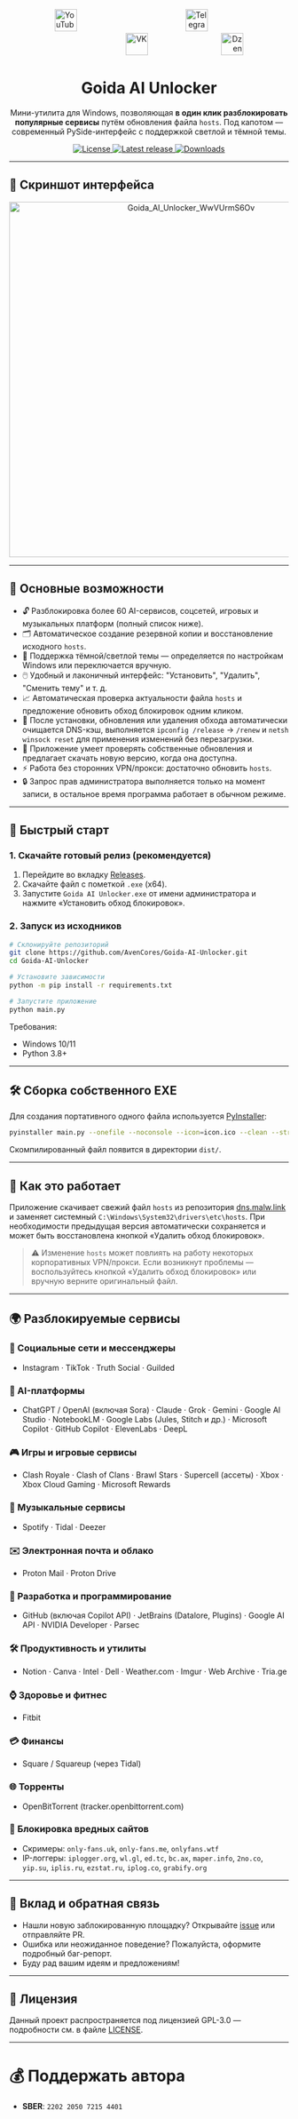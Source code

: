 <div align="center">
  <span style="display: inline-block; width: 33.3%; text-align: left;">
    <a href="https://www.youtube.com/@avencores/" target="_blank">
      <img src="https://github.com/user-attachments/assets/338bcd74-e3c3-4700-87ab-7985058bd17e" alt="YouTube" height="40">
    </a>
  </span>
  <span style="display: inline-block; width: 33.3%; text-align: center;">
    <a href="https://t.me/avencoresyt" target="_blank">
      <img src="https://github.com/user-attachments/assets/939f8beb-a49a-48cf-89b9-d610ee5c4b26" alt="Telegram" height="40">
    </a>
  </span>
  <span style="display: inline-block; width: 33.3%; text-align: right;">
    <a href="https://vk.com/avencoresvk" target="_blank">
      <img src="https://github.com/user-attachments/assets/dc109dda-9045-4a06-95a5-3399f0e21dc4" alt="VK" height="40">
    </a>
  </span>
  <span style="display: inline-block; width: 33.3%; text-align: right;">
    <a href="https://dzen.ru/avencores" target="_blank">
      <img src="https://github.com/user-attachments/assets/bd55f5cf-963c-4eb8-9029-7b80c8c11411" alt="Dzen" height="40">
    </a>
  </span>
</div>

<h1 align="center">Goida AI Unlocker</h1>
<p align="center">
  Мини-утилита для Windows, позволяющая <b>в один клик разблокировать популярные сервисы</b> путём обновления файла <code>hosts</code>. Под капотом — современный PySide-интерфейс с поддержкой светлой и тёмной темы.
</p>

<p align="center">
  <a href="https://github.com/AvenCores/Goida-AI-Unlocker/blob/main/LICENSE">
    <img src="https://img.shields.io/github/license/AvenCores/Goida-AI-Unlocker?style=flat-square" alt="License"/>
  </a>
  <a href="https://github.com/AvenCores/Goida-AI-Unlocker/releases/latest">
    <img src="https://img.shields.io/github/v/release/AvenCores/Goida-AI-Unlocker?style=flat-square" alt="Latest release"/>
  </a>
  <a href="https://github.com/AvenCores/Goida-AI-Unlocker/releases">
    <img src="https://img.shields.io/github/downloads/AvenCores/Goida-AI-Unlocker/total?style=flat-square" alt="Downloads"/>
  </a>
</p>

---

## 📸 Скриншот интерфейса
<div align="center">
  <img width="640" height="640" alt="Goida_AI_Unlocker_WwVUrmS6Ov" src="https://github.com/user-attachments/assets/f817b1bb-1833-4b0a-aaa8-9481b94e93bb" />
</div>

---

## 🌟 Основные возможности

* 🔓 Разблокировка более 60 AI-сервисов, соцсетей, игровых и музыкальных платформ (полный список ниже).
* 🗂️ Автоматическое создание резервной копии и восстановление исходного <code>hosts</code>.
* 🎨 Поддержка тёмной/светлой темы — определяется по настройкам Windows или переключается вручную.
* 🖱️ Удобный и лаконичный интерфейс: "Установить", "Удалить", "Сменить тему" и т. д.
* 📈 Автоматическая проверка актуальности файла <code>hosts</code> и предложение обновить обход блокировок одним кликом.
* 🚿 После установки, обновления или удаления обхода автоматически очищается DNS-кэш, выполняется <code>ipconfig /release</code> → <code>/renew</code> и <code>netsh winsock reset</code> для применения изменений без перезагрузки.
* 🔄 Приложение умеет проверять собственные обновления и предлагает скачать новую версию, когда она доступна.
* ⚡️ Работа без сторонних VPN/прокси: достаточно обновить <code>hosts</code>.
* 🔒 Запрос прав администратора выполняется только на момент записи, в остальное время программа работает в обычном режиме.

---

## 🚀 Быстрый старт

### 1. Скачайте готовый релиз (рекомендуется)

1. Перейдите во вкладку <a href="https://github.com/AvenCores/Goida-AI-Unlocker/releases/latest">Releases</a>.
2. Скачайте файл с пометкой <code>.exe</code> (x64).
3. Запустите <code>Goida AI Unlocker.exe</code> от имени администратора и нажмите «Установить обход блокировок».

### 2. Запуск из исходников

```bash
# Склонируйте репозиторий
git clone https://github.com/AvenCores/Goida-AI-Unlocker.git
cd Goida-AI-Unlocker

# Установите зависимости
python -m pip install -r requirements.txt

# Запустите приложение
python main.py
```

Требования:
* Windows 10/11
* Python 3.8+

---

## 🛠️ Сборка собственного EXE

Для создания портативного одного файла используется [PyInstaller](https://pyinstaller.org/):

```bash
pyinstaller main.py --onefile --noconsole --icon=icon.ico --clean --strip --name="Goida AI Unlocker" --add-data "icon.ico;." --add-data "app_info.json;." --add-data "icons;icons"
```

Скомпилированный файл появится в директории <code>dist/</code>.

---

## 🧩 Как это работает
Приложение скачивает свежий файл <code>hosts</code> из репозитория <a href="https://github.com/ImMALWARE/dns.malw.link">dns.malw.link</a> и заменяет системный <code>C:\Windows\System32\drivers\etc\hosts</code>. При необходимости предыдущая версия автоматически сохраняется и может быть восстановлена кнопкой «Удалить обход блокировок».

> ⚠️ Изменение <code>hosts</code> может повлиять на работу некоторых корпоративных VPN/прокси. Если возникнут проблемы — воспользуйтесь кнопкой «Удалить обход блокировок» или вручную верните оригинальный файл.

---

## 🌍 Разблокируемые сервисы

### 📱 Социальные сети и мессенджеры
* Instagram · TikTok · Truth Social · Guilded

### 🧠 AI-платформы
* ChatGPT / OpenAI (включая Sora) · Claude · Grok · Gemini · Google AI Studio · NotebookLM · Google Labs (Jules, Stitch и др.) · Microsoft Copilot · GitHub Copilot · ElevenLabs · DeepL

### 🎮 Игры и игровые сервисы
* Clash Royale · Clash of Clans · Brawl Stars · Supercell (ассеты) · Xbox · Xbox Cloud Gaming · Microsoft Rewards

### 🎵 Музыкальные сервисы
* Spotify · Tidal · Deezer

### ✉️ Электронная почта и облако
* Proton Mail · Proton Drive

### 🧩 Разработка и программирование
* GitHub (включая Copilot API) · JetBrains (Datalore, Plugins) · Google AI API · NVIDIA Developer · Parsec

### 🛠️ Продуктивность и утилиты
* Notion · Canva · Intel · Dell · Weather.com · Imgur · Web Archive · Tria.ge

### ⌚️ Здоровье и фитнес
* Fitbit

### 💳 Финансы
* Square / Squareup (через Tidal)

### 🌐 Торренты
* OpenBitTorrent (tracker.openbittorrent.com)

### 🚫 Блокировка вредных сайтов
* Скримеры: <code>only-fans.uk</code>, <code>only-fans.me</code>, <code>onlyfans.wtf</code>
* IP-логгеры: <code>iplogger.org</code>, <code>wl.gl</code>, <code>ed.tc</code>, <code>bc.ax</code>, <code>maper.info</code>, <code>2no.co</code>, <code>yip.su</code>, <code>iplis.ru</code>, <code>ezstat.ru</code>, <code>iplog.co</code>, <code>grabify.org</code>

---

## 💬 Вклад и обратная связь
* Нашли новую заблокированную площадку? Открывайте <a href="https://github.com/AvenCores/Goida-AI-Unlocker/issues/new">issue</a> или отправляйте PR.
* Ошибка или неожиданное поведение? Пожалуйста, оформите подробный баг-репорт.
* Буду рад вашим идеям и предложениям!

---

## 📜 Лицензия
Данный проект распространяется под лицензией GPL-3.0 — подробности см. в файле [LICENSE](LICENSE).

---
# 💰 Поддержать автора
+ **SBER**: `2202 2050 7215 4401`
